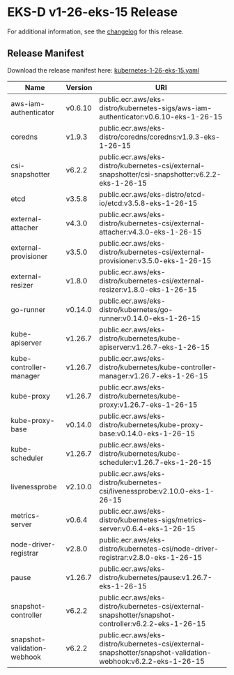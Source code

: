 # EKS-D v1-26-eks-15 Release

For additional information, see the [changelog](CHANGELOG-v1-26-eks-15.md) for this release.

## Release Manifest

Download the release manifest here: [kubernetes-1-26-eks-15.yaml](https://distro.eks.amazonaws.com/kubernetes-1-26/kubernetes-1-26-eks-15.yaml)

| Name | Version | URI |
|------|---------|-----|
| aws-iam-authenticator | v0.6.10 | public.ecr.aws/eks-distro/kubernetes-sigs/aws-iam-authenticator:v0.6.10-eks-1-26-15 |
| coredns | v1.9.3 | public.ecr.aws/eks-distro/coredns/coredns:v1.9.3-eks-1-26-15 |
| csi-snapshotter | v6.2.2 | public.ecr.aws/eks-distro/kubernetes-csi/external-snapshotter/csi-snapshotter:v6.2.2-eks-1-26-15 |
| etcd | v3.5.8 | public.ecr.aws/eks-distro/etcd-io/etcd:v3.5.8-eks-1-26-15 |
| external-attacher | v4.3.0 | public.ecr.aws/eks-distro/kubernetes-csi/external-attacher:v4.3.0-eks-1-26-15 |
| external-provisioner | v3.5.0 | public.ecr.aws/eks-distro/kubernetes-csi/external-provisioner:v3.5.0-eks-1-26-15 |
| external-resizer | v1.8.0 | public.ecr.aws/eks-distro/kubernetes-csi/external-resizer:v1.8.0-eks-1-26-15 |
| go-runner | v0.14.0 | public.ecr.aws/eks-distro/kubernetes/go-runner:v0.14.0-eks-1-26-15 |
| kube-apiserver | v1.26.7 | public.ecr.aws/eks-distro/kubernetes/kube-apiserver:v1.26.7-eks-1-26-15 |
| kube-controller-manager | v1.26.7 | public.ecr.aws/eks-distro/kubernetes/kube-controller-manager:v1.26.7-eks-1-26-15 |
| kube-proxy | v1.26.7 | public.ecr.aws/eks-distro/kubernetes/kube-proxy:v1.26.7-eks-1-26-15 |
| kube-proxy-base | v0.14.0 | public.ecr.aws/eks-distro/kubernetes/kube-proxy-base:v0.14.0-eks-1-26-15 |
| kube-scheduler | v1.26.7 | public.ecr.aws/eks-distro/kubernetes/kube-scheduler:v1.26.7-eks-1-26-15 |
| livenessprobe | v2.10.0 | public.ecr.aws/eks-distro/kubernetes-csi/livenessprobe:v2.10.0-eks-1-26-15 |
| metrics-server | v0.6.4 | public.ecr.aws/eks-distro/kubernetes-sigs/metrics-server:v0.6.4-eks-1-26-15 |
| node-driver-registrar | v2.8.0 | public.ecr.aws/eks-distro/kubernetes-csi/node-driver-registrar:v2.8.0-eks-1-26-15 |
| pause | v1.26.7 | public.ecr.aws/eks-distro/kubernetes/pause:v1.26.7-eks-1-26-15 |
| snapshot-controller | v6.2.2 | public.ecr.aws/eks-distro/kubernetes-csi/external-snapshotter/snapshot-controller:v6.2.2-eks-1-26-15 |
| snapshot-validation-webhook | v6.2.2 | public.ecr.aws/eks-distro/kubernetes-csi/external-snapshotter/snapshot-validation-webhook:v6.2.2-eks-1-26-15 |
